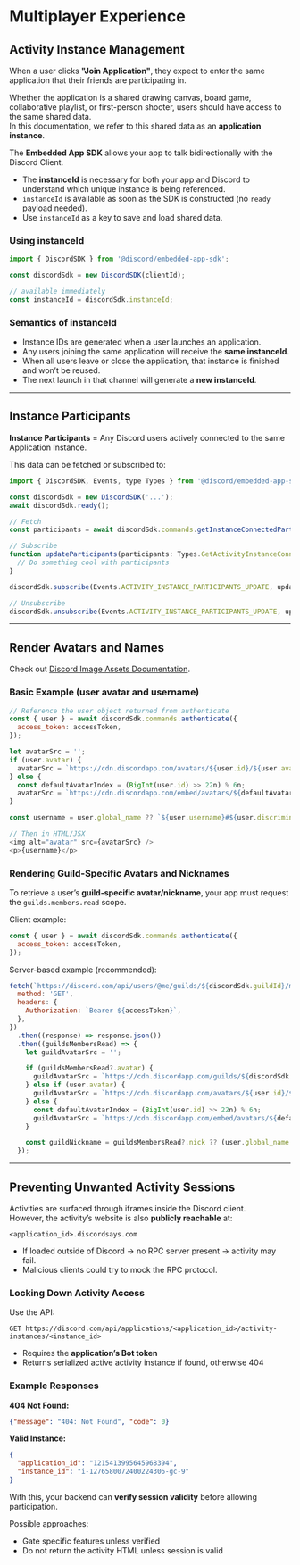 # Multiplayer Experience

## Activity Instance Management

When a user clicks **"Join Application"**, they expect to enter the same application that their friends are participating in.  

Whether the application is a shared drawing canvas, board game, collaborative playlist, or first-person shooter, users should have access to the same shared data.  
In this documentation, we refer to this shared data as an **application instance**.

The **Embedded App SDK** allows your app to talk bidirectionally with the Discord Client.  

- The **instanceId** is necessary for both your app and Discord to understand which unique instance is being referenced.  
- `instanceId` is available as soon as the SDK is constructed (no `ready` payload needed).  
- Use `instanceId` as a key to save and load shared data.  

### Using instanceId

```javascript
import { DiscordSDK } from '@discord/embedded-app-sdk';

const discordSdk = new DiscordSDK(clientId);

// available immediately
const instanceId = discordSdk.instanceId;
```

### Semantics of instanceId
- Instance IDs are generated when a user launches an application.  
- Any users joining the same application will receive the **same instanceId**.  
- When all users leave or close the application, that instance is finished and won’t be reused.  
- The next launch in that channel will generate a **new instanceId**.

---

## Instance Participants

**Instance Participants** = Any Discord users actively connected to the same Application Instance.  

This data can be fetched or subscribed to:

```javascript
import { DiscordSDK, Events, type Types } from '@discord/embedded-app-sdk';

const discordSdk = new DiscordSDK('...');
await discordSdk.ready();

// Fetch
const participants = await discordSdk.commands.getInstanceConnectedParticipants();

// Subscribe
function updateParticipants(participants: Types.GetActivityInstanceConnectedParticipantsResponse) {
  // Do something cool with participants
}

discordSdk.subscribe(Events.ACTIVITY_INSTANCE_PARTICIPANTS_UPDATE, updateParticipants);

// Unsubscribe
discordSdk.unsubscribe(Events.ACTIVITY_INSTANCE_PARTICIPANTS_UPDATE, updateParticipants);
```

---

## Render Avatars and Names

Check out [Discord Image Assets Documentation](https://discord.com/developers/docs/reference#image-formatting).  

### Basic Example (user avatar and username)

```javascript
// Reference the user object returned from authenticate
const { user } = await discordSdk.commands.authenticate({
  access_token: accessToken,
});

let avatarSrc = '';
if (user.avatar) {
  avatarSrc = `https://cdn.discordapp.com/avatars/${user.id}/${user.avatar}.png`;
} else {
  const defaultAvatarIndex = (BigInt(user.id) >> 22n) % 6n;
  avatarSrc = `https://cdn.discordapp.com/embed/avatars/${defaultAvatarIndex}.png`;
}

const username = user.global_name ?? `${user.username}#${user.discriminator}`;

// Then in HTML/JSX
<img alt="avatar" src={avatarSrc} />
<p>{username}</p>
```

### Rendering Guild-Specific Avatars and Nicknames

To retrieve a user’s **guild-specific avatar/nickname**, your app must request the `guilds.members.read` scope.  

Client example:
```javascript
const { user } = await discordSdk.commands.authenticate({
  access_token: accessToken,
});
```

Server-based example (recommended):
```javascript
fetch(`https://discord.com/api/users/@me/guilds/${discordSdk.guildId}/member`, {
  method: 'GET',
  headers: {
    Authorization: `Bearer ${accessToken}`,
  },
})
  .then((response) => response.json())
  .then((guildsMembersRead) => {
    let guildAvatarSrc = '';

    if (guildsMembersRead?.avatar) {
      guildAvatarSrc = `https://cdn.discordapp.com/guilds/${discordSdk.guildId}/users/${user.id}/avatars/${guildsMembersRead.avatar}.png`;
    } else if (user.avatar) {
      guildAvatarSrc = `https://cdn.discordapp.com/avatars/${user.id}/${user.avatar}.png`;
    } else {
      const defaultAvatarIndex = (BigInt(user.id) >> 22n) % 6n;
      guildAvatarSrc = `https://cdn.discordapp.com/embed/avatars/${defaultAvatarIndex}.png`;
    }

    const guildNickname = guildsMembersRead?.nick ?? (user.global_name ?? `${user.username}#${user.discriminator}`);
  });
```

---

## Preventing Unwanted Activity Sessions

Activities are surfaced through iframes inside the Discord client.  
However, the activity’s website is also **publicly reachable** at:  

```
<application_id>.discordsays.com
```

- If loaded outside of Discord → no RPC server present → activity may fail.  
- Malicious clients could try to mock the RPC protocol.  

### Locking Down Activity Access

Use the API:  

```
GET https://discord.com/api/applications/<application_id>/activity-instances/<instance_id>
```

- Requires the **application’s Bot token**  
- Returns serialized active activity instance if found, otherwise 404  

### Example Responses

**404 Not Found:**
```json
{"message": "404: Not Found", "code": 0}
```

**Valid Instance:**
```json
{
  "application_id": "1215413995645968394",
  "instance_id": "i-1276580072400224306-gc-9"
}
```

With this, your backend can **verify session validity** before allowing participation.  

Possible approaches:  
- Gate specific features unless verified  
- Do not return the activity HTML unless session is valid  
